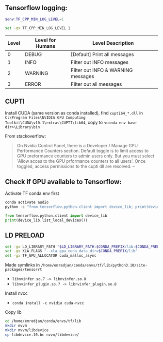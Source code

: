 ## Tensorflow logging:

```PowerShell
$env:TF_CPP_MIN_LOG_LEVEL=1
```

```sh
set -gx TF_CPP_MIN_LOG_LEVEL 1
```

 Level | Level for Humans | Level Description
-------|------------------|------------------------------------
 0     | DEBUG            | [Default] Print all messages
 1     | INFO             | Filter out INFO messages
 2     | WARNING          | Filter out INFO & WARNING messages
 3     | ERROR            | Filter out all messages

## CUPTI

Install CUDA (same version as conda installed), find `cupti64_*.dll` in `C:\Program Files\NVIDIA GPU Computing Toolkit\CUDA\v10.1\extras\CUPTI\lib64`, copy to `<conda env base dir>\Library\bin`

From stackoverflow:
> On Nvidia Control Panel, there is a Developer / Manage GPU Performance Counters section. Default toggle is to limit access to GPU preformance counters to admin users only. But you must select 'Allow acces to the GPU prformance counters to all users'. Once toggled, access permissions to the cupti dll are resolved. –

## Check if GPU available to Tensorflow:

Activate TF conda env first

```PowerShell
conda activate audio
python -c "from tensorflow.python.client import device_lib; print(device_lib.list_local_devices())"
```

```Python
from tensorflow.python.client import device_lib
print(device_lib.list_local_devices())
```


## LD PRELOAD

```sh
set -gx LD_LIBRARY_PATH "$LD_LIBRARY_PATH:$CONDA_PREFIX/lib:$CONDA_PREFIX/lib/python3.10/site-packages/tensorrt"
set -gx XLA_FLAGS "--xla_gpu_cuda_data_dir=$CONDA_PREFIX/lib"
set -gx TF_GPU_ALLOCATOR cuda_malloc_async
```

Made symlinks in `/home/emredjan/conda/envs/tf/lib/python3.10/site-packages/tensorrt`

- `libnvinfer.so.7 -> libnvinfer.so.8`
- `libnvinfer_plugin.so.7 -> libnvinfer_plugin.so.8`

Install nvcc

- `conda install -c nvidia cuda-nvcc`

Copy lib

```sh
cd /home/emredjan/conda/envs/tf/lib
mkdir nvvm
mkdir nvvm/libdevice
cp libdevice.10.bc nvvm/libdevice/
```

